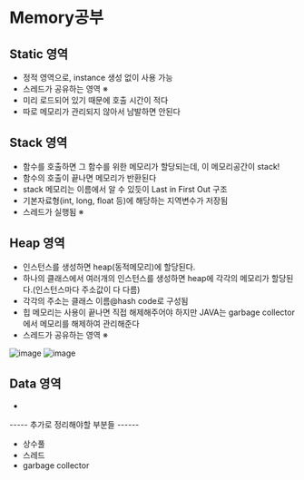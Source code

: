 Memory공부
=============
Static 영역
------------
- 정적 영역으로, instance 생성 없이 사용 가능
- 스레드가 공유하는 영역 ※
- 미리 로드되어 있기 때문에 호출 시간이 적다
- 따로 메모리가 관리되지 않아서 남발하면 안된다


Stack 영역
------------
- 함수를 호출하면 그 함수를 위한 메모리가 할당되는데, 이 메모리공간이 stack!
- 함수의 호출이 끝나면 메모리가 반환된다
- stack 메모리는 이름에서 알 수 있듯이 Last in First Out 구조
- 기본자료형(int, long, float 등)에 해당하는 지역변수가 저장됨
- 스레드가 실행됨 ※


Heap 영역
-----------
- 인스턴스를 생성하면 heap(동적메모리)에 할당된다.
- 하나의 클래스에서 여러개의 인스턴스를 생성하면 heap에 각각의 메모리가 할당된다.(인스턴스마다 주소값이 다 다름)
- 각각의 주소는 클래스 이름@hash code로 구성됨
- 힙 메모리는 사용이 끝나면 직접 해제해주어야 하지만 JAVA는 garbage collector에서 메모리를 해제하여 관리해준다
- 스레드가 공유하는 영역 ※

![image](https://user-images.githubusercontent.com/77305070/114018184-eee6de00-98a7-11eb-8767-83bdaee01f4c.png)
![image](https://user-images.githubusercontent.com/77305070/114172507-b65f0700-9970-11eb-868e-0cf87eb2c7bf.png)


Data 영역
-----------
- 

----- 추가로 정리해야할 부분들 ------
- 상수풀
- 스레드
- garbage collector
